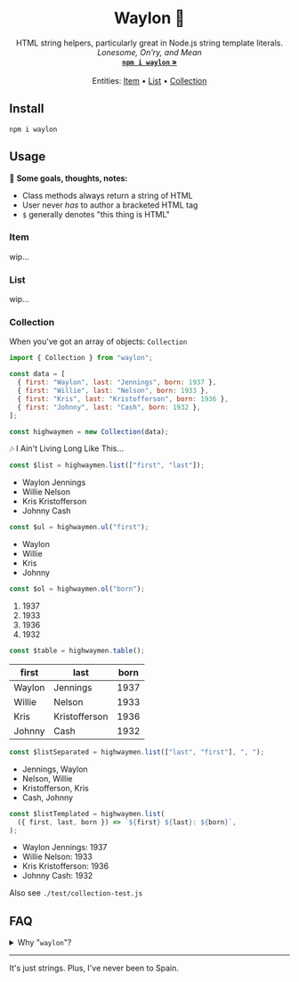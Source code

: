 <h1 align="center">Waylon 🌵</h1>

<p align="center">
  HTML string helpers, particularly great in Node.js string template literals.<br>
  <em>Lonesome, On'ry, and Mean</em><br>
  <a href="https://www.npmjs.com/package/waylon"><strong><code>npm i waylon</code> »</strong></a><br>
  <br>
  Entities:
  <a href="#Item">Item</a>
  •
  <a href="#List">List</a>
  •
  <a href="#Collection">Collection</a>
</p>

## Install

```
npm i waylon
```

## Usage

📝 **Some goals, thoughts, notes:**
- Class methods always return a string of HTML
- User never *has* to author a bracketed HTML tag
- `$` generally denotes "this thing is HTML"

### Item

wip...

### List

wip...

### Collection

When you've got an array of objects: `Collection`

```js
import { Collection } from "waylon";

const data = [
  { first: "Waylon", last: "Jennings", born: 1937 },
  { first: "Willie", last: "Nelson", born: 1933 },
  { first: "Kris", last: "Kristofferson", born: 1936 },
  { first: "Johnny", last: "Cash", born: 1932 },
];

const highwaymen = new Collection(data);
```

🎶 I Ain't Living Long Like This...

```js
const $list = highwaymen.list(["first", "last"]);
```
<ul><li>Waylon Jennings</li><li>Willie Nelson</li><li>Kris Kristofferson</li><li>Johnny Cash</li></ul>

```js
const $ul = highwaymen.ul("first");
```
<ul><li>Waylon</li><li>Willie</li><li>Kris</li><li>Johnny</li></ul>

```js
const $ol = highwaymen.ol("born");
```
<ol><li>1937</li><li>1933</li><li>1936</li><li>1932</li></ol>

```js
const $table = highwaymen.table();
```
<table><thead><tr><th>first</th><th>last</th><th>born</th></tr></thead><tbody><tr><td>Waylon</td><td>Jennings</td><td>1937</td></tr><tr><td>Willie</td><td>Nelson</td><td>1933</td></tr><tr><td>Kris</td><td>Kristofferson</td><td>1936</td></tr><tr><td>Johnny</td><td>Cash</td><td>1932</td></tr></tbody></table>

```js
const $listSeparated = highwaymen.list(["last", "first"], ", ");
```
<ul><li>Jennings, Waylon</li><li>Nelson, Willie</li><li>Kristofferson, Kris</li><li>Cash, Johnny</li></ul>

```js
const $listTemplated = highwaymen.list(
  ({ first, last, born }) => `${first} ${last}: ${born}`,
);
```
<ul><li>Waylon Jennings: 1937</li><li>Willie Nelson: 1933</li><li>Kris Kristofferson: 1936</li><li>Johnny Cash: 1932</li></ul>


Also see `./test/collection-test.js`

## FAQ

<details>
<summary>Why "<code>waylon</code>"?</summary>

`waylon` is pretty scrappy. No dependencies, simple, and straight forward. Not necessarily revolutionary, but not going to conform to the mainstream ~~Nashville Sound~~ way of making HTML.

Also, I was squatting the name on npmjs.org because I'm a big fan of Waylon Jennings. But I don't want to be that guy and just hold a great name. So here we are!

</details>

---

It's just strings. Plus, I've never been to Spain.
